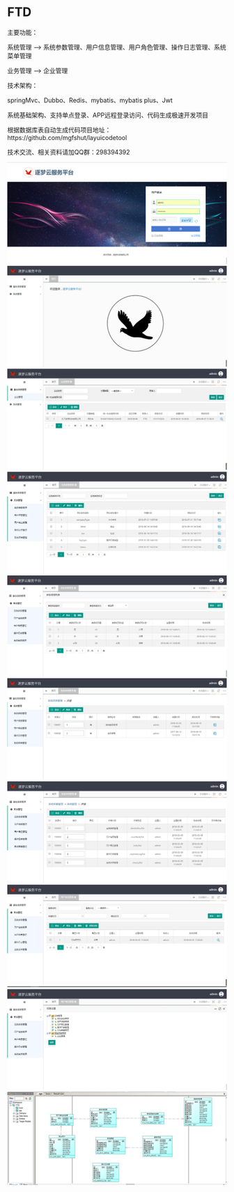 # FTD
<p>主要功能：</p>
<p>系统管理 --> 系统参数管理、用户信息管理、用户角色管理、操作日志管理、系统菜单管理</p>
<p>业务管理 --> 企业管理</p>

<p>技术架构：</p>
<p>springMvc、Dubbo、Redis、mybatis、mybatis plus、Jwt</p>
<p>系统基础架构、支持单点登录、APP远程登录访问、代码生成极速开发项目</p>
<p>根据数据库表自动生成代码项目地址：https://github.com/mgfshut/layuicodetool</p>
<p>技术交流、相关资料请加QQ群：298394392</p>

<img src="/ftd-web/src/main/webapp/static/img/readme/login.jpg" alt="living" style="max-width:100%;">
</dr>
<img src="/ftd-web/src/main/webapp/static/img/readme/index.jpg" alt="living" style="max-width:100%;">
</dr>
<img src="/ftd-web/src/main/webapp/static/img/readme/company.jpg" alt="living" style="max-width:100%;">
</dr>
<img src="/ftd-web/src/main/webapp/static/img/readme/系统参数.jpg" alt="living" style="max-width:100%;">
</dr>
<img src="/ftd-web/src/main/webapp/static/img/readme/参数明细.jpg" alt="living" style="max-width:100%;">
</dr>
<img src="/ftd-web/src/main/webapp/static/img/readme/系统菜单管理.jpg" alt="living" style="max-width:100%;">
</dr>
<img src="/ftd-web/src/main/webapp/static/img/readme/系统子菜单.jpg" alt="living" style="max-width:100%;">
</dr>
<img src="/ftd-web/src/main/webapp/static/img/readme/角色信息.jpg" alt="living" style="max-width:100%;">
</dr>
<img src="/ftd-web/src/main/webapp/static/img/readme/角色权限设置.jpg" alt="living" style="max-width:100%;">
</dr>
<img src="/ftd-web/src/main/webapp/static/img/readme/tableCDM.jpg" alt="living" style="max-width:100%;">
